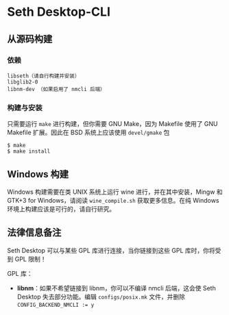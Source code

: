 # Seth Desktop-CLI

## 从源码构建

### 依赖

```
libseth（请自行构建并安装）
libglib2-0
libnm-dev （如果启用了 nmcli 后端）
```

### 构建与安装

只需要运行 `make` 进行构建，但你需要 GNU Make，因为 Makefile 使用了 GNU Makefile 扩展。因此在 BSD 系统上应该使用 `devel/gmake` 包

```
$ make
$ make install
```

## Windows 构建

Windows 构建需要在类 UNIX 系统上运行 wine 进行，并在其中安装，Mingw 和 GTK+3 for Windows，请阅读 `wine_compile.sh` 获取更多信息。在纯 Windows 环境上构建应该是可行的，请自行研究。

## 法律信息备注

Seth Desktop 可以与某些 GPL 库进行连接，当你链接到这些 GPL 库时，你将受到 GPL 限制！

GPL 库：

- **libnm**：如果不希望链接到 libnm，你可以不编译 nmcli 后端，这会使 Seth Desktop 失去部分功能。编辑 `configs/posix.mk` 文件，并删除 `CONFIG_BACKEND_NMCLI := y`
